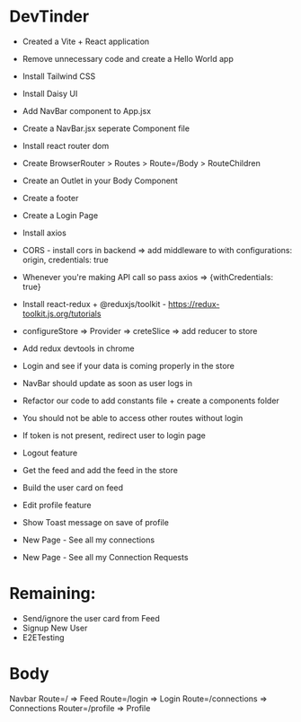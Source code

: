 # DevTinder

- Created a Vite + React application
- Remove unnecessary code and create a Hello World app
- Install Tailwind CSS
- Install Daisy UI
- Add NavBar component to App.jsx
- Create a NavBar.jsx seperate Component file
- Install react router dom
- Create BrowserRouter > Routes > Route=/Body > RouteChildren
- Create an Outlet in your Body Component
- Create a footer
- Create a Login Page
- Install axios
- CORS - install cors in backend => add middleware to with configurations: origin, credentials: true
- Whenever you're making API call so pass axios => {withCredentials: true}
- Install react-redux + @reduxjs/toolkit - https://redux-toolkit.js.org/tutorials
- configureStore => Provider => creteSlice => add reducer to store
- Add redux devtools in chrome
- Login and see if your data is coming properly in the store
- NavBar should update as soon as user logs in
- Refactor our code to add constants file + create a components folder

- You should not be able to access other routes without login
- If token is not present, redirect user to login page
- Logout feature
- Get the feed and add the feed in the store
- Build the user card on feed
- Edit profile feature
- Show Toast message on save of profile
- New Page - See all my connections
- New Page - See all my Connection Requests

# Remaining:

- Send/ignore the user card from Feed
- Signup New User
- E2ETesting

# Body

Navbar
Route=/ => Feed
Route=/login => Login
Route=/connections => Connections
Router=/profile => Profile

